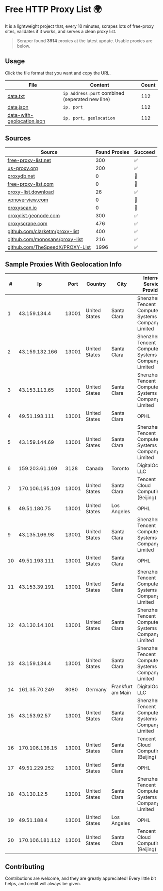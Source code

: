 
# Free HTTP Proxy List 🌍

It is a lightweight project that, every 10 minutes, scrapes lots of free-proxy sites, validates if it works, and serves a clean proxy list.


> Scraper found **3914** proxies at the latest update. Usable proxies are below.

## Usage

Click the file format that you want and copy the URL.


|File|Content|Count|
|----|-------|-----|
|[data.txt](https://raw.githubusercontent.com/themiralay/Proxy-List-World/master/data.txt)|`ip_address:port` combined (seperated new line)|112|
|[data.json](https://raw.githubusercontent.com/themiralay/Proxy-List-World/master/data.json)|`ip, port`|112|
|[data-with-geolocation.json](https://raw.githubusercontent.com/themiralay/Proxy-List-World/master/data-with-geolocation.json)|`ip, port, geolocation`|112|

## Sources

|Source|Found Proxies|Succeed|
|------|-------------|-------|
|[free-proxy-list.net](https://free-proxy-list.net)|300|✅|
|[us-proxy.org](https://www.us-proxy.org)|200|✅|
|[proxydb.net](http://proxydb.net)|0|🚫|
|[free-proxy-list.com](https://free-proxy-list.com/?page=&port=&type%5B%5D=http&type%5B%5D=https&up_time=0&search=Search)|0|🚫|
|[proxy-list.download](https://www.proxy-list.download/HTTP)|26|✅|
|[vpnoverview.com](https://vpnoverview.com/privacy/anonymous-browsing/free-proxy-servers)|0|🚫|
|[proxyscan.io](https://www.proxyscan.io)|0|🚫|
|[proxylist.geonode.com](https://proxylist.geonode.com/api/proxy-list?limit=300&page=1&sort_by=lastChecked&sort_type=desc&protocols=http,https)|300|✅|
|[proxyscrape.com](https://api.proxyscrape.com/v2/?request=displayproxies&protocol=http&timeout=10000&country=all&ssl=all&anonymity=all)|476|✅|
|[github.com/clarketm/proxy-list](https://raw.githubusercontent.com/clarketm/proxy-list/master/proxy-list-raw.txt)|400|✅|
|[github.com/monosans/proxy-list](https://raw.githubusercontent.com/monosans/proxy-list/main/proxies/http.txt)|216|✅|
|[github.com/TheSpeedX/PROXY-List](https://raw.githubusercontent.com/TheSpeedX/PROXY-List/master/http.txt)|1996|✅|


## Sample Proxies With Geolocation Info

|#|Ip|Port|Country|City|Internet Service Provider|
|-|--|----|-------|----|-------------------------|
|1|43.159.134.4|13001|United States|Santa Clara|Shenzhen Tencent Computer Systems Company Limited|
|2|43.159.132.166|13001|United States|Santa Clara|Shenzhen Tencent Computer Systems Company Limited|
|3|43.153.113.65|13001|United States|Santa Clara|Shenzhen Tencent Computer Systems Company Limited|
|4|49.51.193.111|13001|United States|Santa Clara|OPHL|
|5|43.159.144.69|13001|United States|Santa Clara|Shenzhen Tencent Computer Systems Company Limited|
|6|159.203.61.169|3128|Canada|Toronto|DigitalOcean, LLC|
|7|170.106.195.109|13001|United States|Santa Clara|Tencent Cloud Computing (Beijing) Co|
|8|49.51.180.75|13001|United States|Los Angeles|OPHL|
|9|43.135.166.98|13001|United States|Santa Clara|Shenzhen Tencent Computer Systems Company Limited|
|10|49.51.193.111|13001|United States|Santa Clara|OPHL|
|11|43.153.39.191|13001|United States|Santa Clara|Shenzhen Tencent Computer Systems Company Limited|
|12|43.130.14.101|13001|United States|Santa Clara|Shenzhen Tencent Computer Systems Company Limited|
|13|43.159.134.4|13001|United States|Santa Clara|Shenzhen Tencent Computer Systems Company Limited|
|14|161.35.70.249|8080|Germany|Frankfurt am Main|DigitalOcean, LLC|
|15|43.153.92.57|13001|United States|Santa Clara|Shenzhen Tencent Computer Systems Company Limited|
|16|170.106.136.15|13001|United States|Santa Clara|Tencent Cloud Computing (Beijing) Co|
|17|49.51.229.252|13001|United States|Santa Clara|OPHL|
|18|43.130.12.5|13001|United States|Santa Clara|Shenzhen Tencent Computer Systems Company Limited|
|19|49.51.188.4|13001|United States|Los Angeles|OPHL|
|20|170.106.181.112|13001|United States|Santa Clara|Tencent Cloud Computing (Beijing) Co|



## Contributing

Contributions are welcome, and they are greatly appreciated! Every
little bit helps, and credit will always be given.

